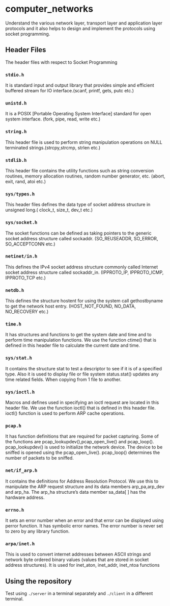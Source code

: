 # computer_networks
Understand the various network layer, transport layer and application layer protocols and it also helps to design and implement the protocols using socket programming.

## Header Files
The header files with respect to Socket Programming

### ```stdio.h```
It is standard input and output library that provides simple and efficient buffered stream for IO interface.(scanf, printf, gets, putc etc.)

### ```unistd.h```
It is a POSIX [Portable Operating System Interface] standard for open system interface. (fork, pipe, read, write etc.)

### ```string.h```
This header file is used to perform string manipulation operations on NULL terminated strings.(strcpy,strcmp, strlen etc.)

### ```stdlib.h```
This header file contains the utility functions such as string conversion routines, memory allocation routines, random number generator, etc. (abort, exit, rand, atoi etc.)

### ```sys/types.h```
This header files defines the data type of socket address structure in unsigned long.( clock_t, size_t, dev_t etc.)

### ```sys/socket.h```
The socket functions can be defined as taking pointers to the generic socket address structure called sockaddr. (SO_REUSEADDR, SO_ERROR, SO_ACCEPTCONN etc.)

### ```netinet/in.h```
This defines the IPv4 socket address structure commonly called Internet socket address structure called sockaddr_in. (IPPROTO_IP, IPPROTO_ICMP, IPPROTO_TCP etc.)

### ```netdb.h```
This defines the structure hostent for using the system call gethostbyname to get the network host entry. (HOST_NOT_FOUND, NO_DATA, NO_RECOVERY etc.)

### ```time.h```
It has structures and functions to get the system date and time and to perform time manipulation functions. We use the function ctime() that is defined in this header file to calculate the current date and time.

### ```sys/stat.h```
It contains the structure stat to test a descriptor to see if it is of a specified type. Also it is used to display file or file system status.stat() updates any time related fields. When copying from 1 file to another.

### ```sys/ioctl.h```
Macros and defines used in specifying an ioctl request are located in this header file. We use the function ioctl() that is defined in this header file. ioctl() function is used to perform ARP cache operations.

### ```pcap.h```
It has function definitions that are required for packet capturing. Some of the functions are pcap_lookupdev(),pcap_open_live() and pcap_loop(). pcap_lookupdev() is used to initialize the network device. The device to be sniffed is opened using the pcap_open_live(). pcap_loop() determines the number of packets to be sniffed.

### ```net/if_arp.h```
It contains the definitions for Address Resolution Protocol. We use this to manipulate the ARP request structure and its data members arp_pa,arp_dev and arp_ha. The arp_ha structure’s data member sa_data[ ] has the hardware address.

### ```errno.h```
It sets an error number when an error and that error can be displayed using perror function. It has symbolic error names. The error number is never set to zero by any library function.

### ```arpa/inet.h```
This is used to convert internet addresses between ASCII strings and network byte ordered binary values (values that are stored in socket address structures). It is used for inet_aton, inet_addr, inet_ntoa functions

## Using the repository
Test using ```./server``` in a terminal separately and ```./client``` in a different terminal.
